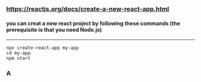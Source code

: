 ### https://reactjs.org/docs/create-a-new-react-app.html

#### you can creat a new react project by following these commands (the prerequisite is that you need Node.js)

---

```
npx create-react-app my-app
cd my-app
npm start
```

### A
